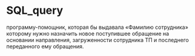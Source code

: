 # SQL_query
программу-помощник, которая бы выдавала «Фамилию сотрудника» которому нужно назначить новое поступившее обращение на основании направления, загруженности сотрудника ТП и последнего переданного ему обращения.
